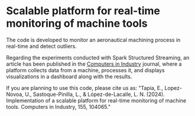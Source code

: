 # Scalable platform for real-time monitoring of machine tools

The code is developed to monitor an aeronautical machining process in real-time and detect outliers.

Regarding the experiments conducted with Spark Structured Streaming, an article has been published in the [Computers in Industry](https://www.sciencedirect.com/science/article/pii/S0166361523002154) journal, where a platform collects data from a machine, processes it, and displays visualizations in a dashboard along with the results.

If you are planning to use this code, please cite us as: "Tapia, E., Lopez-Novoa, U., Sastoque-Pinilla, L., & López-de-Lacalle, L. N. (2024). Implementation of a scalable platform for real-time monitoring of machine tools. Computers in Industry, 155, 104065."
